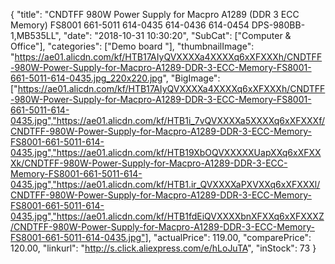 {
	"title": "CNDTFF 980W Power Supply for Macpro A1289 (DDR 3 ECC Memory) FS8001 661-5011 614-0435 614-0436 614-0454 DPS-980BB-1,MB535LL",
	"date": "2018-10-31 10:30:20",
	"SubCat": ["Computer & Office"],
	"categories": ["Demo board "],
	"thumbnailImage": "https://ae01.alicdn.com/kf/HTB17AIyQVXXXXa4XXXXq6xXFXXXh/CNDTFF-980W-Power-Supply-for-Macpro-A1289-DDR-3-ECC-Memory-FS8001-661-5011-614-0435.jpg_220x220.jpg",
	"BigImage": ["https://ae01.alicdn.com/kf/HTB17AIyQVXXXXa4XXXXq6xXFXXXh/CNDTFF-980W-Power-Supply-for-Macpro-A1289-DDR-3-ECC-Memory-FS8001-661-5011-614-0435.jpg","https://ae01.alicdn.com/kf/HTB1i_7vQVXXXXa5XXXXq6xXFXXXf/CNDTFF-980W-Power-Supply-for-Macpro-A1289-DDR-3-ECC-Memory-FS8001-661-5011-614-0435.jpg","https://ae01.alicdn.com/kf/HTB19XbOQVXXXXXUapXXq6xXFXXXk/CNDTFF-980W-Power-Supply-for-Macpro-A1289-DDR-3-ECC-Memory-FS8001-661-5011-614-0435.jpg","https://ae01.alicdn.com/kf/HTB1.ir_QVXXXXaPXVXXq6xXFXXXl/CNDTFF-980W-Power-Supply-for-Macpro-A1289-DDR-3-ECC-Memory-FS8001-661-5011-614-0435.jpg","https://ae01.alicdn.com/kf/HTB1fdEiQVXXXXbnXFXXq6xXFXXXZ/CNDTFF-980W-Power-Supply-for-Macpro-A1289-DDR-3-ECC-Memory-FS8001-661-5011-614-0435.jpg"],
	"actualPrice": 119.00,
	"comparePrice": 120.00,
	"linkurl": "http://s.click.aliexpress.com/e/hLoJuTA",
	"inStock": 73
}
